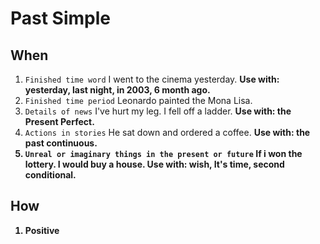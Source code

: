 # Past Simple
## When
1. `Finished time word`
  I went to the cinema yesterday.
  <b>Use with: yesterday, last night, in 2003, 6 month ago.</b>
2. `Finished time period`
  Leonardo painted the Mona Lisa.
3. `Details of news`
  I've hurt my leg. I fell off a ladder.
  <b>Use with: the Present Perfect.</b>
4. `Actions in stories`
  He sat down and ordered a coffee.
  <b>Use with: the past continuous.<b>
5. `Unreal or imaginary things in the present or future`
  If i won the lottery. I would buy a house.
  <b>Use with: wish, It's time, second conditional.<b>
## How
1. Positive

